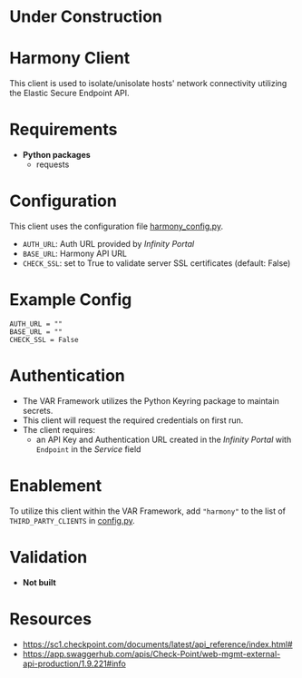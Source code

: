 # Under Construction

# Harmony Client
This client is used to isolate/unisolate hosts' network connectivity utilizing the Elastic Secure Endpoint API.  

# Requirements
- __Python packages__
  - requests

# Configuration
This client uses the configuration file [harmony_config.py](harmony_config.py).
  - `AUTH_URL`: Auth URL provided by _Infinity Portal_
  - `BASE_URL`: Harmony API URL
  - `CHECK_SSL`: set to True to validate server SSL certificates (default: False)
  
# Example Config
```
AUTH_URL = ""
BASE_URL = ""
CHECK_SSL = False
```

# Authentication
- The VAR Framework utilizes the Python Keyring package to maintain secrets. 
- This client will request the required credentials on first run. 
- The client requires:
   - an API Key and Authentication URL created in the _Infinity Portal_ with `Endpoint` in the _Service_ field
# Enablement
To utilize this client within the VAR Framework, add `"harmony"` to the list of `THIRD_PARTY_CLIENTS` in [config.py](../../config.py).

# Validation
 - __Not built__

# Resources
- https://sc1.checkpoint.com/documents/latest/api_reference/index.html#
- https://app.swaggerhub.com/apis/Check-Point/web-mgmt-external-api-production/1.9.221#info